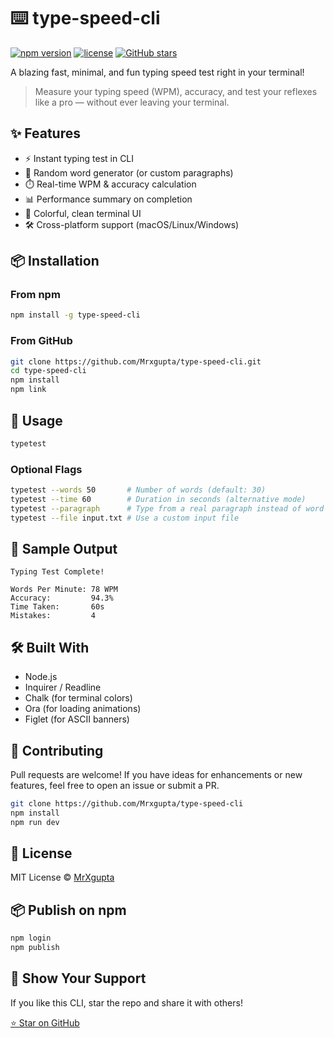# ⌨️ type-speed-cli

[![npm version](https://img.shields.io/npm/v/type-speed-cli.svg)](https://www.npmjs.com/package/type-speed-cli)
[![license](https://img.shields.io/npm/l/type-speed-cli.svg)](./LICENSE)
[![GitHub stars](https://img.shields.io/github/stars/MrXgupta/type-speed-cli?style=social)](https://github.com/MrXgupta/type-speed-cli)

A blazing fast, minimal, and fun typing speed test right in your terminal!

> Measure your typing speed (WPM), accuracy, and test your reflexes like a pro — without ever leaving your terminal.

## ✨ Features

- ⚡ Instant typing test in CLI  
- 🧠 Random word generator (or custom paragraphs)  
- ⏱️ Real-time WPM & accuracy calculation  
- 📊 Performance summary on completion  
- 🎨 Colorful, clean terminal UI  
- 🛠️ Cross-platform support (macOS/Linux/Windows)

## 📦 Installation

### From npm

```bash
npm install -g type-speed-cli
```

### From GitHub

```bash
git clone https://github.com/Mrxgupta/type-speed-cli.git
cd type-speed-cli
npm install
npm link
```

## 🚀 Usage

```bash
typetest
```

### Optional Flags

```bash
typetest --words 50       # Number of words (default: 30)
typetest --time 60        # Duration in seconds (alternative mode)
typetest --paragraph      # Type from a real paragraph instead of word list
typetest --file input.txt # Use a custom input file
```


## 🧩 Sample Output

```
Typing Test Complete!

Words Per Minute: 78 WPM
Accuracy:         94.3%
Time Taken:       60s
Mistakes:         4
```

## 🛠️ Built With

- Node.js  
- Inquirer / Readline  
- Chalk (for terminal colors)  
- Ora (for loading animations)  
- Figlet (for ASCII banners)

## 🤝 Contributing

Pull requests are welcome! If you have ideas for enhancements or new features, feel free to open an issue or submit a PR.

```bash
git clone https://github.com/Mrxgupta/type-speed-cli
npm install
npm run dev
```

## 📄 License

MIT License © [MrXgupta](https://github.com/MrXgupta)

## 📦 Publish on npm

```bash
npm login
npm publish
```

## 🌟 Show Your Support

If you like this CLI, star the repo and share it with others!

[⭐ Star on GitHub](https://github.com/MrXgupta/type-speed-cli)
